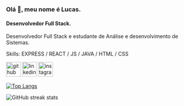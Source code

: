 ### Olá 👋, meu nome é Lucas.
#### Desenvolvedor Full Stack.
Desenvolvedor Full Stack e estudante de Análise e desenvolvimento de Sistemas.

Skills: EXPRESS / REACT / JS / JAVA / HTML / CSS 



[<img src='https://cdn.jsdelivr.net/npm/simple-icons@3.0.1/icons/github.svg' alt='github' height='40'>](https://github.com/lucaspadueli)  [<img src='https://cdn.jsdelivr.net/npm/simple-icons@3.0.1/icons/linkedin.svg' alt='linkedin' height='40'>](https://br.linkedin.com/in/lucas-padueli)  [<img src='https://cdn.jsdelivr.net/npm/simple-icons@3.0.1/icons/instagram.svg' alt='instagram' height='40'>](https://www.instagram.com/capella.lucas__/)  

[![Top Langs](https://github-readme-stats.vercel.app/api/top-langs/?username=lucaspadueli)](https://github.com/anuraghazra/github-readme-stats)

![GitHub streak stats](https://streak-stats.demolab.com/?user=lucaspadueli)  

